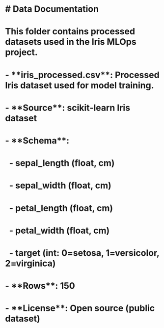 # \# Data Documentation

# 

# This folder contains processed datasets used in the Iris MLOps project.

# 

# \- \*\*iris\_processed.csv\*\*: Processed Iris dataset used for model training.

# \- \*\*Source\*\*: scikit-learn Iris dataset

# \- \*\*Schema\*\*:

# &nbsp;   - sepal\_length (float, cm)

# &nbsp;   - sepal\_width (float, cm)

# &nbsp;   - petal\_length (float, cm)

# &nbsp;   - petal\_width (float, cm)

# &nbsp;   - target (int: 0=setosa, 1=versicolor, 2=virginica)

# \- \*\*Rows\*\*: 150

# \- \*\*License\*\*: Open source (public dataset)

